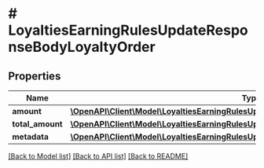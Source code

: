 # # LoyaltiesEarningRulesUpdateResponseBodyLoyaltyOrder

## Properties

Name | Type | Description | Notes
------------ | ------------- | ------------- | -------------
**amount** | [**\OpenAPI\Client\Model\LoyaltiesEarningRulesUpdateResponseBodyLoyaltyOrderAmount**](LoyaltiesEarningRulesUpdateResponseBodyLoyaltyOrderAmount.md) |  | [optional]
**total_amount** | [**\OpenAPI\Client\Model\LoyaltiesEarningRulesUpdateResponseBodyLoyaltyOrderTotalAmount**](LoyaltiesEarningRulesUpdateResponseBodyLoyaltyOrderTotalAmount.md) |  | [optional]
**metadata** | [**\OpenAPI\Client\Model\LoyaltiesEarningRulesUpdateResponseBodyLoyaltyOrderMetadata**](LoyaltiesEarningRulesUpdateResponseBodyLoyaltyOrderMetadata.md) |  | [optional]

[[Back to Model list]](../../README.md#models) [[Back to API list]](../../README.md#endpoints) [[Back to README]](../../README.md)
